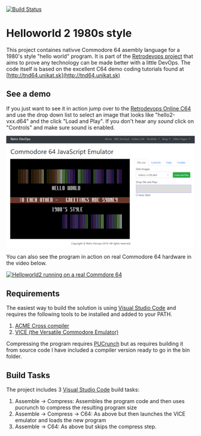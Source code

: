 [![Build Status](https://dev.azure.com/towhit-demo/Retro%20Devops/_apis/build/status/helloworld2%20CI?branchName=master)](https://dev.azure.com/towhit-demo/Retro%20Devops/_build/latest?definitionId=27&branchName=master)

# Helloworld 2 1980s style

This project containes nativve Commodore 64 asembly language for a 1980's
style "hello world" program. It is part of the [Retrodevops project][retrodevops] that aims to prove any technology can be made better with a little DevOps.
The code itself is based on the excellent C64 demo coding tutorials found at [http://tnd64.unikat.sk](http://tnd64.unikat.sk)

## See a demo

If you just want to see it in action jump over to the [Retrodevops Online C64][online-c64] and use the drop down list to select an image that looks like "hello2-vxx.d64" and the click "Load and Play".
If you don't hear any *sound* click on "Controls" and make sure sound is enabled.

![Web Based Commodore 64 emulator](docs/web-emulator.png "Web Based Commodore 64 emulator")

You can also see the program in action on real Commodore 64 hardware in the video below.

[![Helloworld2 running on a real Commdore 64](https://img.youtube.com/vi/ZkWX2dBHeBw/0.jpg)](https://www.youtube.com/watch?v=ZkWX2dBHeBw)

## Requirements

The easiest way to build the solution is using [Visual Studio Code][vs-code-link] and requires the following tools to be installed and added to your PATH.

1. [ACME Cross compiler][acme-link]
1. [VICE (the Versatile Commodore Emulator)][vice-link]

Compressing the program requires [PUCrunch](https://github.com/mist64/pucrunc) but as requires building it from source code I have included a compiler version ready to go in the bin folder.

## Build Tasks

The project includes 3 [Visual Studio Code][vs-code-link] build tasks:

1. Assemble -> Compress: Assembles the program code and then uses pucrunch to compress the resulting program size
1. Assemble -> Compress -> C64: As above but then launches the VICE emulator and loads the new program
1. Assemble -> C64: As above but skips the compress step.

[online-c64]: https://www.retrodevops.com/c64.html
[retrodevops]: https://www.retrodevops.com
[vs-code-link]: https://code.visualstudio.com
[acme-link]: https://sourceforge.net/projects/acme-crossass
[vice-link]: http://vice-emu.sourceforge.net/
